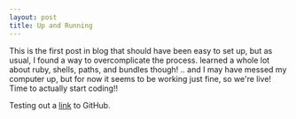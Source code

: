 ```yaml
---
layout: post
title: Up and Running
---
```


This is the first post in blog that should have been easy to set up, but as usual, I found a way to overcomplicate the process. learned a whole lot about ruby, shells, paths, and bundles though! .. and I may have messed my computer up, but for now it seems to be working just fine, so we're live! Time to actually start coding!!



Testing out a [link](https://github.com/zachcorrea) to GitHub.